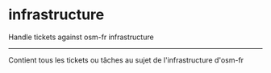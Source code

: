 # infrastructure

Handle tickets against osm-fr infrastructure

---

Contient tous les tickets ou tâches au sujet de l'infrastructure d'osm-fr
